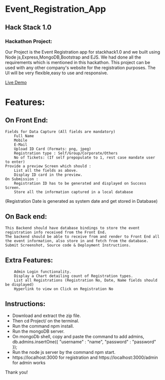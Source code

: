 # Event_Registration_App
## Hack Stack 1.0 
### Hackathon Project:
Our Project is the Event Registration app for stackhack1.0 and we built using Node js,Express,MongoDB,Bootstrap and EJS. We had done all the requirements which is mentioned in this hackathon. This project can be used with any other company's website for the registration purposes. The UI will be very flexible,easy to use and responsive.

[Live Demo](https://mm-hacks.herokuapp.com)
# Features:

## On Front End:

    Fields for Data Capture (All fields are mandatory)
        Full Name
        Mobile
        E-Mail
        Upload ID Card (Formats: png, jpeg)
        Registration type : Self/Group/Corporate/Others
        No of Tickets: (If self prepopulate to 1, rest case mandate user to enter)
    Provide a preview Screen which should :
        List all the fields as above.
        Display ID card in the preview.
    On Submission :
        Registration ID has to be generated and displayed on Success Screen.
        Store all the information captured in a local database

(Registration Date is generated as system date and get stored in Database)

## On Back end:

    This Backend should have database bindings to store the event registration info received from the Front End.
    The backend should be able to receive from and render to Front End all the event information, also store in and fetch from the database.
    Submit Screenshot, Source code & Deployment Instructions.

## Extra Features:
    
        Admin Login functionality.
        Display a Chart detailing count of Registration types.
        List all Registrations (Registration No, Date, Name fields should be displayed)
        Hyperlink to view on Click on Registration No
        
## Instructions:
 * Download and extract the zip file.
 * Then cd Project/ on the terminal. 
 * Run the command npm install. 
 * Run the mongoDB server. 
 * On mongoDb shell, copy and paste the command to add admins, db.admins.insertOne({ "username" : "name", "password" : "password" }); 
 * Run the node js server by the command npm start. 
 * https://localhost:3000 for registration and https://localhost:3000/admin for admin works

Thank you!
   
